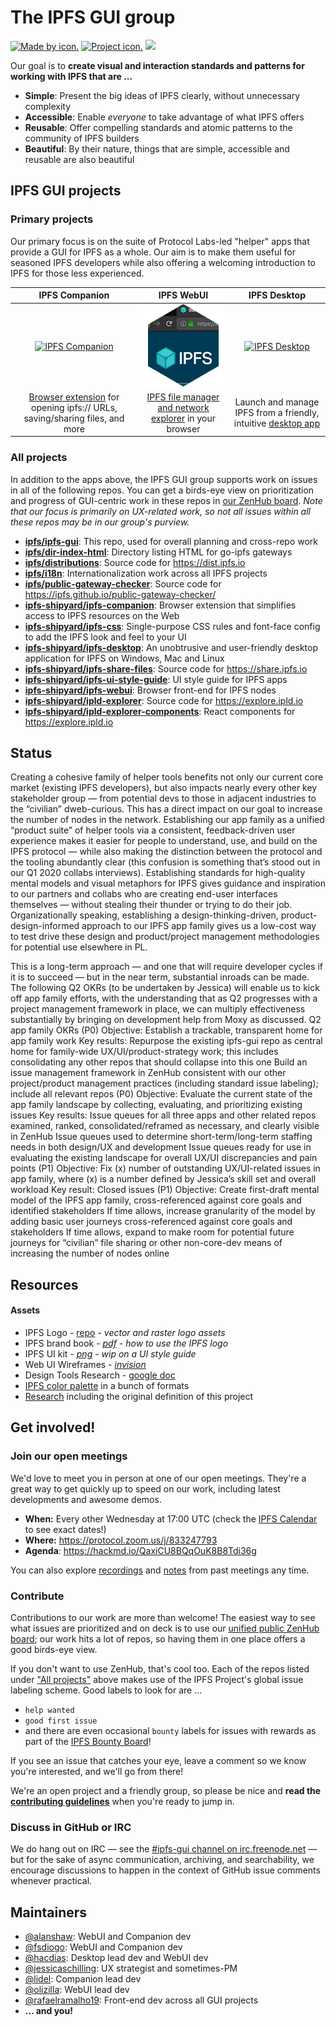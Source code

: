 # The IPFS GUI group

[![Made by icon.](https://img.shields.io/badge/made%20by-Protocol%20Labs-blue.svg?style=flat)](https://protocol.ai/)
[![Project icon.](https://img.shields.io/badge/project-IPFS-blue.svg?style=flat)](http://ipfs.io/)
<a href="https://www.irccloud.com/invite?channel=%23ipfs-gui&amp;hostname=irc.freenode.net&amp;port=6697&amp;ssl=1" target="_blank"><img src="https://img.shields.io/badge/irc-%23ipfs--gui-brightgreen.svg?style=flat"  height="20"></a>

Our goal is to **create visual and interaction standards and patterns for working with IPFS that are ...**

- **Simple**: Present the big ideas of IPFS clearly, without unnecessary complexity
- **Accessible**: Enable *everyone* to take advantage of what IPFS offers
- **Reusable**: Offer compelling standards and atomic patterns to the community of IPFS builders
- **Beautiful**: By their nature, things that are simple, accessible and reusable are also beautiful

## IPFS GUI projects

### Primary projects

Our primary focus is on the suite of Protocol Labs-led "helper" apps that provide a GUI for IPFS as a whole. Our aim is to make them useful for seasoned IPFS developers while also offering a welcoming introduction to IPFS for those less experienced.

| IPFS Companion | IPFS WebUI | IPFS Desktop |
|:-:|:-:|:-:|
| [<img title="IPFS Companion" src="https://ipfs.io/images/ipfs-companion-hex.png" />][IPFS Companion] | [<img title="Web UI screenshot" src="img/webui-hex.png" />][IPFS Web UI] | [<img title="IPFS Desktop" src="https://ipfs.io/images/ipfs-desktop-hex.png" />][IPFS Desktop] |
| [Browser extension](https://github.com/ipfs/ipfs-companion) for opening ipfs:// URLs, saving/sharing files, and more| [IPFS file manager and network explorer](https://github.com/ipfs-shipyard/ipfs-webui) in your browser | Launch and manage IPFS from a friendly, intuitive [desktop app](https://www.github.com/ipfs-shipyard/ipfs-desktop) |

### All projects

In addition to the apps above, the IPFS GUI group supports work on issues in all of the following repos. You can get a birds-eye view on prioritization and progress of GUI-centric work in these repos in [our ZenHub board](https://app.zenhub.com/workspaces/-ipfs-app-family-ux-5e7a3123e969e659cdebb5e6/board?repos=111841602,32695583,36580101,24483721,142161410,119716282,116711586,38799513,142181521,147528357,148369983,40225364,104770273). *Note that our focus is primarily on UX-related work, so not all issues within all these repos may be in our group's purview.*

- **[ipfs/ipfs-gui](https://www.github.com/ipfs/ipfs-gui)**: This repo, used for overall planning and cross-repo work
- **[ipfs/dir-index-html](https://www.github.com/ipfs/dir-index-html)**: Directory listing HTML for go-ipfs gateways
- **[ipfs/distributions](https://www.github.com/ipfs/distributions)**: Source code for https://dist.ipfs.io
- **[ipfs/i18n](https://www.github.com/ipfs/i18n)**: Internationalization work across all IPFS projects
- **[ipfs/public-gateway-checker](https://www.github.com/ipfs/public-gateway-checker)**: Source code for https://ipfs.github.io/public-gateway-checker/
- **[ipfs-shipyard/ipfs-companion](https://www.github.com/ipfs-shipyard/ipfs-companion)**: Browser extension that simplifies access to IPFS resources on the Web
- **[ipfs-shipyard/ipfs-css](https://www.github.com/ipfs-shipyard/ipfs-css)**: Single-purpose CSS rules and font-face config to add the IPFS look and feel to your UI
- **[ipfs-shipyard/ipfs-desktop](https://www.github.com/ipfs-shipyard/ipfs-desktop)**: An unobtrusive and user-friendly desktop application for IPFS on Windows, Mac and Linux
- **[ipfs-shipyard/ipfs-share-files](https://www.github.com/ipfs-shipyard/ipfs-share-files)**: Source code for https://share.ipfs.io
- **[ipfs-shipyard/ipfs-ui-style-guide](https://www.github.com/ipfs-shipyard/ipfs-ui-style-guide)**: UI style guide for IPFS apps
- **[ipfs-shipyard/ipfs-webui](https://www.github.com/ipfs-shipyard/ipfs-webui)**: Browser front-end for IPFS nodes
- **[ipfs-shipyard/ipld-explorer](https://www.github.com/ipfs-shipyard/ipld-explorer)**: Source code for https://explore.ipld.io
- **[ipfs-shipyard/ipld-explorer-components](https://www.github.com/ipfs-shipyard/ipld-explorer-components)**: React components for https://explore.ipld.io

## Status

Creating a cohesive family of helper tools benefits not only our current core market (existing IPFS developers), but also impacts nearly every other key stakeholder group — from potential devs to those in adjacent industries to the “civilian” dweb-curious. This has a direct impact on our goal to increase the number of nodes in the network.
Establishing our app family as a unified “product suite” of helper tools via a consistent, feedback-driven user experience makes it easier for people to understand, use, and build on the IPFS protocol — while also making the distinction between the protocol and the tooling abundantly clear (this confusion is something that’s stood out in our Q1 2020 collabs interviews).
Establishing standards for high-quality mental models and visual metaphors for IPFS gives guidance and inspiration to our partners and collabs who are creating end-user interfaces themselves — without stealing their thunder or trying to do their job. 
Organizationally speaking, establishing a design-thinking-driven, product-design-informed approach to our IPFS app family gives us a low-cost way to test drive these design and product/project management methodologies for potential use elsewhere in PL.

This is a long-term approach — and one that will require developer cycles if it is to succeed — but in the near term, substantial inroads can be made. The following Q2 OKRs (to be undertaken by Jessica) will enable us to kick off app family efforts, with the understanding that as Q2 progresses with a project management framework in place, we can multiply effectiveness substantially by bringing on development help from Moxy as discussed.
Q2 app family OKRs
(P0) Objective: Establish a trackable, transparent home for app family work
Key results:
Repurpose the existing ipfs-gui repo as central home for family-wide UX/UI/product-strategy work; this includes consolidating any other repos that should collapse into this one
Build an issue management framework in ZenHub consistent with our other project/product management practices (including standard issue labeling); include all relevant repos
(P0) Objective: Evaluate the current state of the app family landscape by collecting, evaluating, and prioritizing existing issues
Key results: 
Issue queues for all three apps and other related repos examined, ranked, consolidated/reframed as necessary, and clearly visible in ZenHub
Issue queues used to determine short-term/long-term staffing needs in both design/UX and development
Issue queues ready for use in evaluating the existing landscape for overall UX/UI discrepancies and pain points
(P1) Objective: Fix (x) number of outstanding UX/UI-related issues in app family, where (x) is a number defined by Jessica’s skill set and overall workload
Key result: Closed issues
(P1) Objective: Create first-draft mental model of the IPFS app family, cross-referenced against core goals and identified stakeholders
If time allows, increase granularity of the model by adding basic user journeys cross-referenced against core goals and stakeholders
If time allows, expand to make room for potential future journeys for “civilian” file sharing or other non-core-dev means of increasing the number of nodes online




## Resources

#### Assets
  - IPFS Logo - [repo](https://github.com/ipfs/logo) - _vector and raster logo assets_
  - IPFS brand book - [_pdf_](https://github.com/ipfs-shipyard/ipfs-ui-style-guide/files/1629262/IPFS_brandbook.pdf) - _how to use the IPFS logo_
  - IPFS UI kit - [_png_](img/ipfs-ui-kit.png) - _wip on a UI style guide_
  - Web UI Wireframes - [_invision_](https://app.zeplin.io/project/5a32d45d1a17248135241058)
  - Design Tools Research - [google doc](https://docs.google.com/document/d/1qJyfwgcMg8l3Tk3aYxF38iyYRhkEf3nlLNqOw4ZiW_8/edit)
  - [IPFS color palette](resources/color-palette.md) in a bunch of formats
  - [Research](research) including the original definition of this project


## Get involved!

### Join our open meetings

We'd love to meet you in person at one of our open meetings. They're a great way to get quickly up to speed on our work, including latest developments and awesome demos.

- **When:** Every other Wednesday at 17:00 UTC (check the [IPFS Calendar](https://calendar.google.com/calendar/embed?src=ipfs.io_eal36ugu5e75s207gfjcu0ae84@group.calendar.google.com&ctz=UTC) to see exact dates!)
- **Where:** https://protocol.zoom.us/j/833247793
- **Agenda**: https://hackmd.io/QaxiCU8BQqOuK8B8Tdi36g

You can also explore [recordings](https://www.youtube.com/playlist?list=PLuhRWgmPaHtRIXVTy_ngBwvsXvWw10mR8) and [notes](https://github.com/ipfs/team-mgmt/tree/master/meeting-notes) from past meetings any time.

### Contribute

Contributions to our work are more than welcome! The easiest way to see what issues are prioritized and on deck is to use our [unified public ZenHub board](https://app.zenhub.com/workspaces/-ipfs-app-family-ux-5e7a3123e969e659cdebb5e6/board?repos=111841602,32695583,36580101,24483721,142161410,119716282,116711586,38799513,142181521,147528357,148369983,40225364,104770273); our work hits a lot of repos, so having them in one place offers a good birds-eye view.

If you don't want to use ZenHub, that's cool too. Each of the repos listed under ["All projects"](#all-projects) above makes use of the IPFS Project's global issue labeling scheme. Good labels to look for are ...
- `help wanted`
- `good first issue`
- and there are even occasional `bounty` labels for issues with rewards as part of the [IPFS Bounty Board](https://github.com/ipfs/devgrants/projects/1)!

If you see an issue that catches your eye, leave a comment so we know you're interested, and we'll go from there!

We're an open project and a friendly group, so please be nice and **read the [contributing guidelines](https://github.com/ipfs/community/blob/master/CONTRIBUTING_JS.md)** when you're ready to jump in.

### Discuss in GitHub or IRC

We do hang out on IRC — see the <a href="https://www.irccloud.com/invite?channel=%23ipfs-gui&amp;hostname=irc.freenode.net&amp;port=6697&amp;ssl=1"> #ipfs-gui channel on irc.freenode.net</a> — but for the sake of async communication, archiving, and searchability, we encourage discussions to happen in the context of GitHub issue comments whenever practical.

## Maintainers

- [@alanshaw](https://github.com/alanshaw): WebUI and Companion dev
- [@fsdiogo](https://github.com/fsdiogo): WebUI and Companion dev
- [@hacdias](https://github.com/hacdias): Desktop lead dev and WebUI dev
- [@jessicaschilling](https://github.com/jessicaschilling): UX strategist and sometimes-PM
- [@lidel](https://github.com/lidel): Companion lead dev
- [@olizilla](https://github.com/olizilla): WebUI lead dev
- [@rafaelramalho19](https://github.com/rafaelramalho19): Front-end dev across all GUI projects
- **... and you!**




[IPFS Web UI]: https://github.com/ipfs-shipyard/ipfs-webui "Web-based IPFS file manager and network explorer"
[IPFS Desktop]: https://github.com/ipfs-shipyard/ipfs-desktop "Launch and manage IPFS from a desktop app"
[IPFS Companion]: https://github.com/ipfs/ipfs-companion "Integrate IPFS with your browser"
